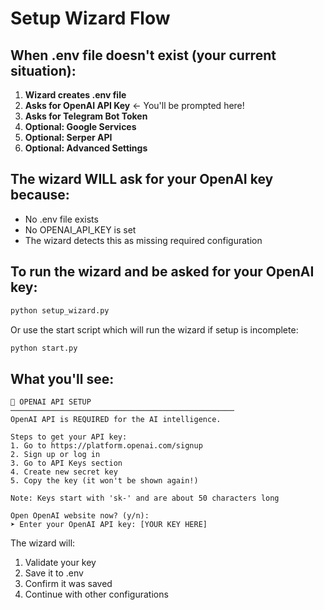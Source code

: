 # Setup Wizard Flow

## When .env file doesn't exist (your current situation):

1. **Wizard creates .env file**
2. **Asks for OpenAI API Key** ← You'll be prompted here!
3. **Asks for Telegram Bot Token**
4. **Optional: Google Services**
5. **Optional: Serper API**
6. **Optional: Advanced Settings**

## The wizard WILL ask for your OpenAI key because:

- No .env file exists
- No OPENAI_API_KEY is set
- The wizard detects this as missing required configuration

## To run the wizard and be asked for your OpenAI key:

```bash
python setup_wizard.py
```

Or use the start script which will run the wizard if setup is incomplete:

```bash
python start.py
```

## What you'll see:

```
🔑 OPENAI API SETUP
──────────────────────────────────────────────────
OpenAI API is REQUIRED for the AI intelligence.

Steps to get your API key:
1. Go to https://platform.openai.com/signup
2. Sign up or log in
3. Go to API Keys section
4. Create new secret key
5. Copy the key (it won't be shown again!)

Note: Keys start with 'sk-' and are about 50 characters long

Open OpenAI website now? (y/n): 
➤ Enter your OpenAI API key: [YOUR KEY HERE]
```

The wizard will:
1. Validate your key
2. Save it to .env
3. Confirm it was saved
4. Continue with other configurations